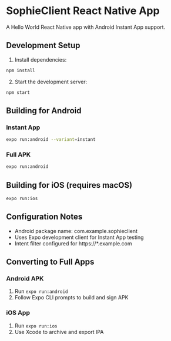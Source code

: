 # SophieClient React Native App

A Hello World React Native app with Android Instant App support.

## Development Setup

1. Install dependencies:
```bash
npm install
```

2. Start the development server:
```bash
npm start
```

## Building for Android

### Instant App
```bash
expo run:android --variant=instant
```

### Full APK
```bash
expo run:android
```

## Building for iOS (requires macOS)
```bash
expo run:ios
```

## Configuration Notes

- Android package name: com.example.sophieclient
- Uses Expo development client for Instant App testing
- Intent filter configured for https://*.example.com

## Converting to Full Apps

### Android APK
1. Run `expo run:android`
2. Follow Expo CLI prompts to build and sign APK

### iOS App
1. Run `expo run:ios`
2. Use Xcode to archive and export IPA
